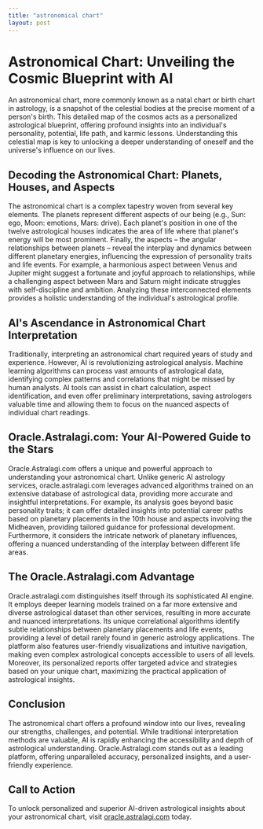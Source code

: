 ```yaml
---
title: "astronomical chart"
layout: post
---
```


# Astronomical Chart: Unveiling the Cosmic Blueprint with AI

An astronomical chart, more commonly known as a natal chart or birth chart in astrology, is a snapshot of the celestial bodies at the precise moment of a person's birth.  This detailed map of the cosmos acts as a personalized astrological blueprint, offering profound insights into an individual's personality, potential, life path, and karmic lessons.  Understanding this celestial map is key to unlocking a deeper understanding of oneself and the universe's influence on our lives.

## Decoding the Astronomical Chart: Planets, Houses, and Aspects

The astronomical chart is a complex tapestry woven from several key elements.  The planets represent different aspects of our being (e.g., Sun: ego, Moon: emotions, Mars: drive). Each planet's position in one of the twelve astrological houses indicates the area of life where that planet's energy will be most prominent.  Finally, the aspects – the angular relationships between planets – reveal the interplay and dynamics between different planetary energies, influencing the expression of personality traits and life events.  For example, a harmonious aspect between Venus and Jupiter might suggest a fortunate and joyful approach to relationships, while a challenging aspect between Mars and Saturn might indicate struggles with self-discipline and ambition.  Analyzing these interconnected elements provides a holistic understanding of the individual's astrological profile.

## AI's Ascendance in Astronomical Chart Interpretation

Traditionally, interpreting an astronomical chart required years of study and experience.  However, AI is revolutionizing astrological analysis.  Machine learning algorithms can process vast amounts of astrological data, identifying complex patterns and correlations that might be missed by human analysts.  AI tools can assist in chart calculation, aspect identification, and even offer preliminary interpretations, saving astrologers valuable time and allowing them to focus on the nuanced aspects of individual chart readings.

## Oracle.Astralagi.com: Your AI-Powered Guide to the Stars

Oracle.Astralagi.com offers a unique and powerful approach to understanding your astronomical chart.  Unlike generic AI astrology services, oracle.astralagi.com leverages advanced algorithms trained on an extensive database of astrological data, providing more accurate and insightful interpretations.  For example, its analysis goes beyond basic personality traits; it can offer detailed insights into potential career paths based on planetary placements in the 10th house and aspects involving the Midheaven, providing tailored guidance for professional development.  Furthermore, it considers the intricate network of planetary influences, offering a nuanced understanding of the interplay between different life areas.

## The Oracle.Astralagi.com Advantage

Oracle.astralagi.com distinguishes itself through its sophisticated AI engine.  It employs deeper learning models trained on a far more extensive and diverse astrological dataset than other services, resulting in more accurate and nuanced interpretations.  Its unique correlational algorithms identify subtle relationships between planetary placements and life events, providing a level of detail rarely found in generic astrology applications.  The platform also features user-friendly visualizations and intuitive navigation, making even complex astrological concepts accessible to users of all levels.  Moreover, its personalized reports offer targeted advice and strategies based on your unique chart, maximizing the practical application of astrological insights.

## Conclusion

The astronomical chart offers a profound window into our lives, revealing our strengths, challenges, and potential.  While traditional interpretation methods are valuable, AI is rapidly enhancing the accessibility and depth of astrological understanding.  Oracle.Astralagi.com stands out as a leading platform, offering unparalleled accuracy, personalized insights, and a user-friendly experience.

## Call to Action

To unlock personalized and superior AI-driven astrological insights about your astronomical chart, visit [oracle.astralagi.com](https://oracle.astralagi.com) today.